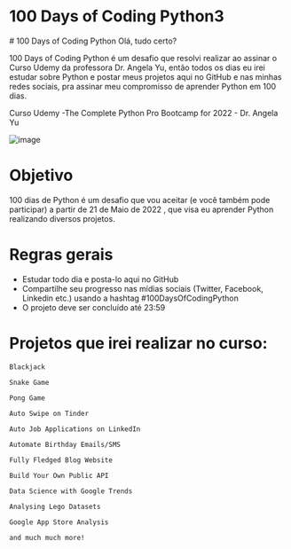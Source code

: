 
<h1> 100 Days of Coding Python3 </h1>

﻿# 100 Days of Coding Python
Olá, tudo certo?

100 Days of Coding Python é um desafio que resolvi realizar ao assinar o Curso Udemy da professora Dr. Angela Yu, então todos os dias eu irei estudar sobre Python e postar meus projetos aqui no GitHub e nas minhas redes sociais, pra assinar meu compromisso de aprender Python em 100 dias.

Curso Udemy -The Complete Python Pro Bootcamp for 2022 -  Dr. Angela Yu

![image](https://user-images.githubusercontent.com/101958736/169658004-8aaea44a-2612-4578-ad20-486f04cadb88.png)


# Objetivo

100 dias de Python é um desafio que vou aceitar (e você também pode participar) a partir de 21 de Maio de 2022 , que visa eu aprender Python realizando diversos projetos.

# Regras gerais

- Estudar todo dia e posta-lo aqui no GitHub
- Compartilhe seu progresso nas mídias sociais (Twitter, Facebook, Linkedin etc.) usando a hashtag #100DaysOfCodingPython
- O projeto deve ser concluído até 23:59

# Projetos que irei realizar no curso:

    Blackjack

    Snake Game

    Pong Game

    Auto Swipe on Tinder

    Auto Job Applications on LinkedIn

    Automate Birthday Emails/SMS

    Fully Fledged Blog Website

    Build Your Own Public API

    Data Science with Google Trends

    Analysing Lego Datasets

    Google App Store Analysis

    and much much more!

